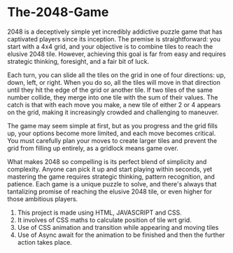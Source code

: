 # The-2048-Game
2048 is a deceptively simple yet incredibly addictive puzzle game that has captivated players since its inception. The premise is straightforward: you start with a 4x4 grid, and your objective is to combine tiles to reach the elusive 2048 tile. However, achieving this goal is far from easy and requires strategic thinking, foresight, and a fair bit of luck.

Each turn, you can slide all the tiles on the grid in one of four directions: up, down, left, or right. When you do so, all the tiles will move in that direction until they hit the edge of the grid or another tile. If two tiles of the same number collide, they merge into one tile with the sum of their values. The catch is that with each move you make, a new tile of either 2 or 4 appears on the grid, making it increasingly crowded and challenging to maneuver.

The game may seem simple at first, but as you progress and the grid fills up, your options become more limited, and each move becomes critical. You must carefully plan your moves to create larger tiles and prevent the grid from filling up entirely, as a gridlock means game over.

What makes 2048 so compelling is its perfect blend of simplicity and complexity. Anyone can pick it up and start playing within seconds, yet mastering the game requires strategic thinking, pattern recognition, and patience. Each game is a unique puzzle to solve, and there's always that tantalizing promise of reaching the elusive 2048 tile, or even higher for those ambitious players.

1. This project is made using HTML, JAVASCRIPT and CSS.
2. It involves of CSS maths to calculate position of tile wrt grid.
3. Use of CSS animation and transition while appearing and moving tiles
4. Use of Async await for the animation to be finished and then the further action takes place.
